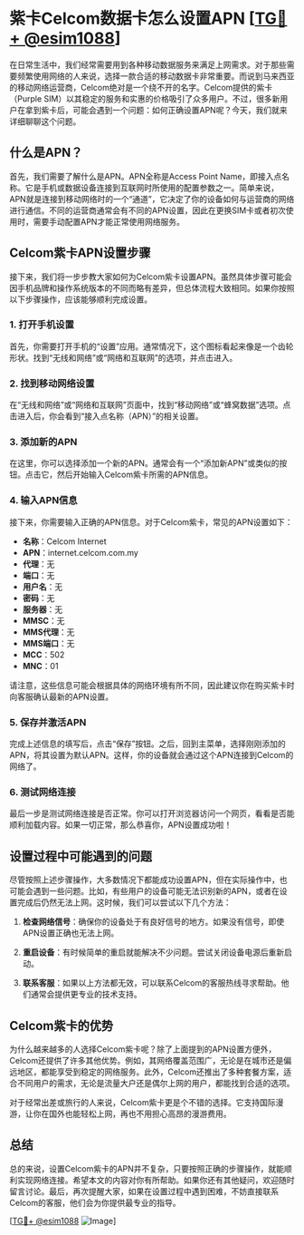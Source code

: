 # 紫卡Celcom数据卡怎么设置APN [[TG💪+ @esim1088](https://t.me/s/esim1088)]

在日常生活中，我们经常需要用到各种移动数据服务来满足上网需求。对于那些需要频繁使用网络的人来说，选择一款合适的移动数据卡非常重要。而说到马来西亚的移动网络运营商，Celcom绝对是一个绕不开的名字。Celcom提供的紫卡（Purple SIM）以其稳定的服务和实惠的价格吸引了众多用户。不过，很多新用户在拿到紫卡后，可能会遇到一个问题：如何正确设置APN呢？今天，我们就来详细聊聊这个问题。

## 什么是APN？

首先，我们需要了解什么是APN。APN全称是Access Point Name，即接入点名称。它是手机或数据设备连接到互联网时所使用的配置参数之一。简单来说，APN就是连接到移动网络时的一个“通道”，它决定了你的设备如何与运营商的网络进行通信。不同的运营商通常会有不同的APN设置，因此在更换SIM卡或者初次使用时，需要手动配置APN才能正常使用网络服务。

## Celcom紫卡APN设置步骤

接下来，我们将一步步教大家如何为Celcom紫卡设置APN。虽然具体步骤可能会因手机品牌和操作系统版本的不同而略有差异，但总体流程大致相同。如果你按照以下步骤操作，应该能够顺利完成设置。

### 1. 打开手机设置

首先，你需要打开手机的“设置”应用。通常情况下，这个图标看起来像是一个齿轮形状。找到“无线和网络”或“网络和互联网”的选项，并点击进入。

### 2. 找到移动网络设置

在“无线和网络”或“网络和互联网”页面中，找到“移动网络”或“蜂窝数据”选项。点击进入后，你会看到“接入点名称（APN）”的相关设置。

### 3. 添加新的APN

在这里，你可以选择添加一个新的APN。通常会有一个“添加新APN”或类似的按钮。点击它，然后开始输入Celcom紫卡所需的APN信息。

### 4. 输入APN信息

接下来，你需要输入正确的APN信息。对于Celcom紫卡，常见的APN设置如下：

- **名称**：Celcom Internet  
- **APN**：internet.celcom.com.my  
- **代理**：无  
- **端口**：无  
- **用户名**：无  
- **密码**：无  
- **服务器**：无  
- **MMSC**：无  
- **MMS代理**：无  
- **MMS端口**：无  
- **MCC**：502  
- **MNC**：01  

请注意，这些信息可能会根据具体的网络环境有所不同，因此建议你在购买紫卡时向客服确认最新的APN设置。

### 5. 保存并激活APN

完成上述信息的填写后，点击“保存”按钮。之后，回到主菜单，选择刚刚添加的APN，将其设置为默认APN。这样，你的设备就会通过这个APN连接到Celcom的网络了。

### 6. 测试网络连接

最后一步是测试网络连接是否正常。你可以打开浏览器访问一个网页，看看是否能顺利加载内容。如果一切正常，那么恭喜你，APN设置成功啦！

## 设置过程中可能遇到的问题

尽管按照上述步骤操作，大多数情况下都能成功设置APN，但在实际操作中，也可能会遇到一些问题。比如，有些用户的设备可能无法识别新的APN，或者在设置完成后仍然无法上网。这时候，我们可以尝试以下几个方法：

1. **检查网络信号**：确保你的设备处于有良好信号的地方。如果没有信号，即使APN设置正确也无法上网。
   
2. **重启设备**：有时候简单的重启就能解决不少问题。尝试关闭设备电源后重新启动。

3. **联系客服**：如果以上方法都无效，可以联系Celcom的客服热线寻求帮助。他们通常会提供更专业的技术支持。

## Celcom紫卡的优势

为什么越来越多的人选择Celcom紫卡呢？除了上面提到的APN设置方便外，Celcom还提供了许多其他优势。例如，其网络覆盖范围广，无论是在城市还是偏远地区，都能享受到稳定的网络服务。此外，Celcom还推出了多种套餐方案，适合不同用户的需求，无论是流量大户还是偶尔上网的用户，都能找到合适的选项。

对于经常出差或旅行的人来说，Celcom紫卡更是个不错的选择。它支持国际漫游，让你在国外也能轻松上网，再也不用担心高昂的漫游费用。

## 总结

总的来说，设置Celcom紫卡的APN并不复杂，只要按照正确的步骤操作，就能顺利实现网络连接。希望本文的内容对你有所帮助。如果你还有其他疑问，欢迎随时留言讨论。最后，再次提醒大家，如果在设置过程中遇到困难，不妨直接联系Celcom的客服，他们会为你提供最专业的指导。

[[TG💪+ @esim1088](https://t.me/s/esim1088) ![Image](https://i.postimg.cc/4NQfJmqS/Snipaste-2025-05-13-00-14-12.png)]